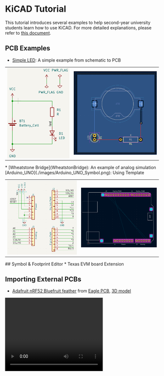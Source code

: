 # KiCAD Tutorial
This tutorial introduces several examples to help second-year university students learn how to use KiCAD. For more detailed explanations, please refer to [this document](https://docs.google.com/document/d/1ExvIu8tnpRs45NydWLtySDykhyoZ8oFFZSsFo3mHvT8/edit?tab=t.0#heading=h.j3pbzu6m0ixx).

## PCB Examples
* [Simple LED](Simple_LED): A simple example from schematic to PCB
<table>
    <tr>
        <td><img src="images/Simple_LED_schematic.png" alt="Simple_LED_schematic" height="50%"></td>
        <td><img src="images/Simple_LED_PCB.png" alt="Simple_LED_PCB" heigth="50%"></td>
    </tr>
</table>
* [Wheatstone Bridge](WheatstonBridge): An example of analog simulation
<!-- Add schematic and PCB -->
[Arduino_UNO](./images/Arduino_UNO_Symbol.png): Using Template  
<table>
    <tr>
        <td><img src="images/Arduino_UNO_Symbol.png" alt="Arduino_UNO Symbol" height="50%"></td>
        <td><img src="images/Arduino_UNO_Footprint.png" alt="Arduino_UNO Footprint" heigth="50%"></td>
    </tr>
</table>
## Symbol & Footprint Editor
* Texas EVM board Extension

## Importing External PCBs
* [Adafruit nRF52 Bluefruit feather](Adafruit_nRF52_Bluefruit) from [Eagle PCB](https://github.com/adafruit/Adafruit-nRF52-Bluefruit-Feather-PCB), [3D model](https://github.com/adafruit/Adafruit_CAD_Parts/tree/main/4062%20nRF52840%20Feather)  
<video width="320" height="240" controls autoplay>
    <source src="videos/circuitpython_4062-nRF52830-Feather.mp4" type="video/mp4">
    Your browser does not support the video tag.
</video>
